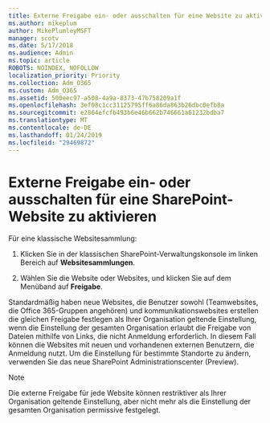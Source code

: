 ```yaml
---
title: Externe Freigabe ein- oder ausschalten für eine Website zu aktivieren
ms.author: mikeplum
author: MikePlumleyMSFT
manager: scotv
ms.date: 5/17/2018
ms.audience: Admin
ms.topic: article
ROBOTS: NOINDEX, NOFOLLOW
localization_priority: Priority
ms.collection: Adm_O365
ms.custom: Adm_O365
ms.assetid: 500eec97-a508-4a9a-8373-47b758209a1f
ms.openlocfilehash: 3ef08c1cc31125795ff6a86da863b26dbc0efb8a
ms.sourcegitcommit: e2864efcfb493b6e46b662b746661a61232bdba7
ms.translationtype: MT
ms.contentlocale: de-DE
ms.lasthandoff: 01/24/2019
ms.locfileid: "29469872"
---
```

# <a name="turn-external-sharing-on-or-off-for-a-sharepoint-site"></a>Externe Freigabe ein- oder ausschalten für eine SharePoint-Website zu aktivieren

Für eine klassische Websitesammlung:
  
1. Klicken Sie in der klassischen SharePoint-Verwaltungskonsole im linken Bereich auf **Websitesammlungen**.
    
2. Wählen Sie die Website oder Websites, und klicken Sie auf dem Menüband auf **Freigabe**.
    
Standardmäßig haben neue Websites, die Benutzer sowohl (Teamwebsites, die Office 365-Gruppen angehören) und kommunikationswebsites erstellen die gleichen Freigabe festlegen als Ihrer Organisation geltende Einstellung, wenn die Einstellung der gesamten Organisation erlaubt die Freigabe von Dateien mithilfe von Links, die nicht Anmeldung erforderlich. In diesem Fall können die Websites mit neuen und vorhandenen externen Benutzern, die Anmeldung nutzt. Um die Einstellung für bestimmte Standorte zu ändern, verwenden Sie das neue SharePoint Administrationscenter (Preview).
  
> [!NOTE]
> Die externe Freigabe für jede Website können restriktiver als Ihrer Organisation geltende Einstellung, aber nicht mehr als die Einstellung der gesamten Organisation permissive festgelegt. 
  

